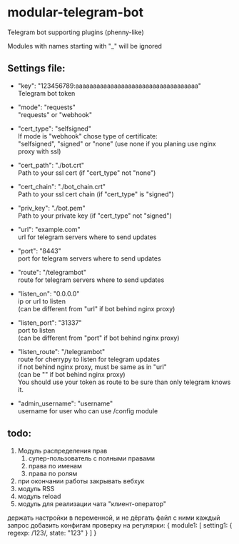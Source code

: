 # modular-telegram-bot
Telegram bot supporting plugins (phenny-like)

Modules with names starting with "_" will be ignored


## Settings file:
* "key": "123456789:aaaaaaaaaaaaaaaaaaaaaaaaaaaaaaaaaaa"<br />
Telegram bot token

* "mode": "requests"<br />
"requests" or "webhook"

* "cert_type": "selfsigned"<br />
If mode is "webhook" chose type of certificate:<br />
"selfsigned", "signed" or "none" (use none if you planing use nginx proxy with ssl)

* "cert_path": "./bot.crt"<br />
Path to your ssl cert (if "cert_type" not "none")

* "cert_chain": "./bot_chain.crt"<br />
Path to your ssl cert chain (if "cert_type" is "signed")

* "priv_key": "./bot.pem"<br />
Path to your private key (if "cert_type" not "signed")

* "url": "example.com"<br />
url for telegram servers where to send updates

* "port": "8443"<br />
port for telegram servers where to send updates

* "route": "/telegrambot"<br />
route for telegram servers where to send updates

* "listen_on": "0.0.0.0"<br />
ip or url to listen<br />
(can be different from "url" if bot behind nginx proxy)

* "listen_port": "31337"<br />
port to listen<br />
(can be different from "port" if bot behind nginx proxy)

* "listen_route": "/telegrambot"<br />
route for cherrypy to listen for telegram updates<br />
if not behind nginx proxy, must be same as in "url"<br />
(can be "" if bot behind nginx proxy)<br />
You should use your token as route to be sure than only telegram knows it.

* "admin_username": "username"<br />
username for user who can use /config module

## todo:
1. Модуль распределения прав
    1. супер-пользователь с полными правами
    1. права по именам
    1. права по ролям
2. при окончании работы закрывать вебхук
3. модуль RSS
4. модуль reload
5. модуль для реализации чата "клиент-оператор"


держать настройки в переменной, и не дёргать файл с ними каждый запрос
добавить конфигам проверку на регулярки:
{
    module1:
    [
        setting1:
        {
            regexp: /123/,
            state: "123"
        }
    ]
}
